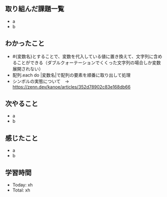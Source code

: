 ## 取り組んだ課題一覧
- a
- b
## わかったこと
- #{変数名}とすることで、変数を代入している値に置き換えて、文字列に含めることができる（ダブルクォーテーションでくくった文字列の場合しか変数展開されない）
- 配列.each do |変数名|で配列の要素を順番に取り出して処理
- シンボルの実態について　→ https://zenn.dev/kanoe/articles/352d78902c83e168db66
## 次やること
- a
- b
## 感じたこと
- a
- b
## 学習時間
- Today: xh
- Total: xh
